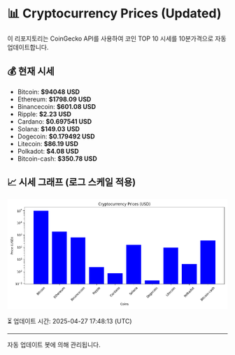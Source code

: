 
# 📊 Cryptocurrency Prices (Updated)

이 리포지토리는 CoinGecko API를 사용하여 코인 TOP 10 시세를 10분가격으로 자동 업데이트합니다.

## 💰 현재 시세
- Bitcoin: **$94048 USD**
- Ethereum: **$1798.09 USD**
- Binancecoin: **$601.08 USD**
- Ripple: **$2.23 USD**
- Cardano: **$0.697541 USD**
- Solana: **$149.03 USD**
- Dogecoin: **$0.179492 USD**
- Litecoin: **$86.19 USD**
- Polkadot: **$4.08 USD**
- Bitcoin-cash: **$350.78 USD**

## 📈 시세 그래프 (로그 스케일 적용)
![Crypto Prices](crypto_prices.png)

⏳ 업데이트 시간: 2025-04-27 17:48:13 (UTC)

---
자동 업데이트 봇에 의해 관리됩니다.
